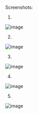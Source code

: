 Screenshots:

1.

![image](https://github.com/cse-purushothamanb/Geo_Track_Navigator/assets/143436614/9fb5ab96-0fbe-495a-8589-12ffd57461be)

2.

![image](https://github.com/cse-purushothamanb/Geo_Track_Navigator/assets/143436614/a0640e86-4126-419a-b4e4-58c8ae9c81b6)

3.

![image](https://github.com/cse-purushothamanb/Geo_Track_Navigator/assets/143436614/4f6f4aee-c38f-4e6f-900d-f20763d2c23b)

4.

![image](https://github.com/cse-purushothamanb/Geo_Track_Navigator/assets/143436614/2e3c5aaf-5649-46f0-afcd-581741d951ea)

5.

![image](https://github.com/cse-purushothamanb/Geo_Track_Navigator/assets/143436614/8854c124-d809-41e0-974c-08bcde29db84)
